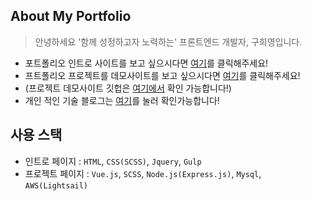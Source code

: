 ## About My Portfolio

> 안녕하세요 '함께 성정하고자 노력하는' 프론트엔드 개발자, 구희영입니다.
* 포트폴리오 인트로 사이트를 보고 싶으시다면 [여기](https://heeyounggoo.github.io/)를 클릭해주세요!
* 프트폴리오 프로젝트를 데모사이트를 보고 싶으시다면 [여기](http://54.180.194.30:3000/#/)를 클릭해주세요!
* (프로젝트 데모사이트 깃헙은 [여기에서](https://github.com/heeyounggoo/vue-dashboard) 확인 가능합니다!)
* 개인 적인 기술 블로그는 [여기](https://920s.tistory.com/)를 눌러 확인가능합니다!


## 사용 스택
* 인트로 페이지 :  ```HTML```, ```CSS(SCSS)```, ```Jquery```, ```Gulp```
* 프로젝트 페이지 : ```Vue.js```, ```SCSS```, ```Node.js(Express.js)```, ```Mysql```, ```AWS(Lightsail)```

